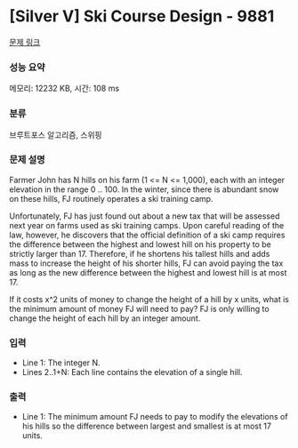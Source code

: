 # [Silver V] Ski Course Design - 9881 

[문제 링크](https://www.acmicpc.net/problem/9881) 

### 성능 요약

메모리: 12232 KB, 시간: 108 ms

### 분류

브루트포스 알고리즘, 스위핑

### 문제 설명

<p>Farmer John has N hills on his farm (1 <= N <= 1,000), each with an integer elevation in the range 0 .. 100.  In the winter, since there is abundant snow on these hills, FJ routinely operates a ski training camp.</p><p>Unfortunately, FJ has just found out about a new tax that will be assessed next year on farms used as ski training camps.  Upon careful reading of the law, however, he discovers that the official definition of a ski camp requires the difference between the highest and lowest hill on his property to be strictly larger than 17.  Therefore, if he shortens his tallest hills and adds mass to increase the height of his shorter hills, FJ can avoid paying the tax as long as the new difference between the highest and lowest hill is at most 17.</p><p>If it costs x^2 units of money to change the height of a hill by x units, what is the minimum amount of money FJ will need to pay?  FJ is only willing to change the height of each hill by an integer amount.</p>

### 입력 

 <ul><li>Line 1: The integer N.</li><li>Lines 2..1+N: Each line contains the elevation of a single hill.</li></ul>

### 출력 

 <ul><li>Line 1: The minimum amount FJ needs to pay to modify the elevations of his hills so the difference between largest and smallest is at most 17 units.</li></ul>

